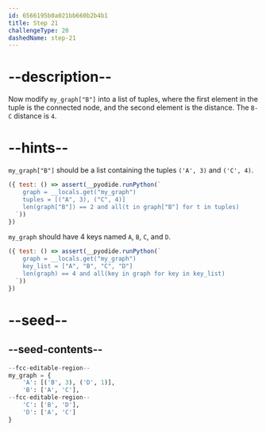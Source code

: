 ```yaml
---
id: 6566195b0a021bb660b2b4b1
title: Step 21
challengeType: 20
dashedName: step-21
---
```


# --description--

Now modify `my_graph["B"]` into a list of tuples, where the first element in the tuple is the connected node, and the second element is the distance. The `B-C` distance is `4`.

# --hints--

`my_graph["B"]` should be a list containing the tuples `('A', 3)` and `('C', 4)`.

```js
({ test: () => assert(__pyodide.runPython(`
    graph = __locals.get("my_graph")
    tuples = [("A", 3), ("C", 4)]
    len(graph["B"]) == 2 and all(t in graph["B"] for t in tuples)
  `))
})
```

`my_graph` should have 4 keys named `A`, `B`, `C`, and `D`.

```js
({ test: () => assert(__pyodide.runPython(`
    graph = __locals.get("my_graph")
    key_list = ["A", "B", "C", "D"]
    len(graph) == 4 and all(key in graph for key in key_list)
  `))
})
```

# --seed--

## --seed-contents--

```py
--fcc-editable-region--
my_graph = {
    'A': [('B', 3), ('D', 1)],
    'B': ['A', 'C'],
--fcc-editable-region--    
    'C': ['B', 'D'],
    'D': ['A', 'C']
}

```
